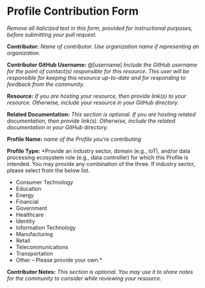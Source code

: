 # Profile Contribution Form
*Remove all italicized text in this form, provided for instructional purposes, before submitting your pull request.*

**Contributor:** *Name of contributor. Use organization name if representing an organization.*

**Contributor GitHub Username:** @[username] *Include the GitHub username for the point of contact(s) responsible for this resource. This user will be responsible for keeping this resource up-to-date and for responding to feedback from the community.*

**Resource:** *If you are hosting your resource, then provide link(s) to your resource. Otherwise, include your resource in your GitHub directory.*

**Related Documentation:** *This section is optional. If you are hosting related documentation, then provide link(s). Otherwise, include the related documentation in your GitHub directory.*

**Profile Name:** *name of the Profile you’re contributing*

**Profile Type:** *Provide an industry sector, domain (e.g., IoT), and/or data processing ecosystem role (e.g., data controller) for which this Profile is intended. You may provide any combination of the three. If industry sector, please select from the below list. 
* Consumer Technology
* Education
* Energy
* Financial
* Government 
* Healthcare
* Identity
* Information Technology
* Manufacturing
* Retail
* Telecommunications
* Transportation
* Other – Please provide your own.*

**Contributor Notes:** *This section is optional. You may use it to share notes for the community to consider while reviewing your resource.*
